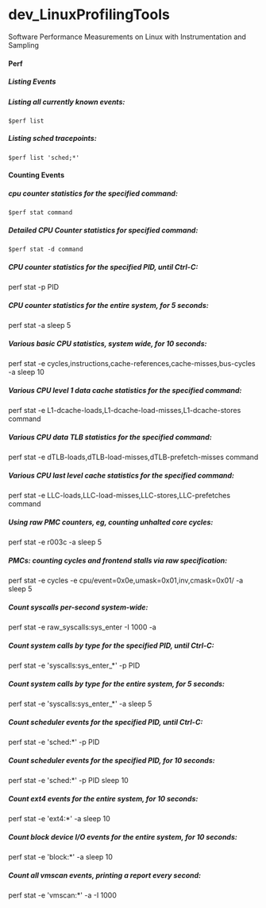 # dev_LinuxProfilingTools
Software Performance Measurements on Linux with Instrumentation and Sampling 

#### Perf

##### Listing Events

##### Listing all currently known events:
`$perf list`<br/>

##### Listing sched tracepoints:
`$perf list 'sched;*'`<br/>

#### Counting Events

##### cpu counter statistics for the specified command:
`$perf stat command`<br/>

##### Detailed CPU Counter statistics for specified command:
`$perf stat -d command`<br/>

##### CPU counter statistics for the specified PID, until Ctrl-C:
perf stat -p PID

##### CPU counter statistics for the entire system, for 5 seconds:
perf stat -a sleep 5

##### Various basic CPU statistics, system wide, for 10 seconds:
perf stat -e cycles,instructions,cache-references,cache-misses,bus-cycles -a sleep 10

##### Various CPU level 1 data cache statistics for the specified command:
perf stat -e L1-dcache-loads,L1-dcache-load-misses,L1-dcache-stores command

##### Various CPU data TLB statistics for the specified command:
perf stat -e dTLB-loads,dTLB-load-misses,dTLB-prefetch-misses command

##### Various CPU last level cache statistics for the specified command:
perf stat -e LLC-loads,LLC-load-misses,LLC-stores,LLC-prefetches command

##### Using raw PMC counters, eg, counting unhalted core cycles:
perf stat -e r003c -a sleep 5 

##### PMCs: counting cycles and frontend stalls via raw specification:
perf stat -e cycles -e cpu/event=0x0e,umask=0x01,inv,cmask=0x01/ -a sleep 5

##### Count syscalls per-second system-wide:
perf stat -e raw_syscalls:sys_enter -I 1000 -a

##### Count system calls by type for the specified PID, until Ctrl-C:
perf stat -e 'syscalls:sys_enter_*' -p PID

##### Count system calls by type for the entire system, for 5 seconds:
perf stat -e 'syscalls:sys_enter_*' -a sleep 5

##### Count scheduler events for the specified PID, until Ctrl-C:
perf stat -e 'sched:*' -p PID

##### Count scheduler events for the specified PID, for 10 seconds:
perf stat -e 'sched:*' -p PID sleep 10

##### Count ext4 events for the entire system, for 10 seconds:
perf stat -e 'ext4:*' -a sleep 10

##### Count block device I/O events for the entire system, for 10 seconds:
perf stat -e 'block:*' -a sleep 10

##### Count all vmscan events, printing a report every second:
perf stat -e 'vmscan:*' -a -I 1000
